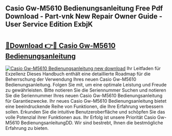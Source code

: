 ## Casio Gw-M5610 Bedienungsanleitung Free Pdf Download - Part-vnk New Repair Owner Guide - User Service Edition ExbjK

# <h2><a href="http://df3mi3.blite.top/?on=Casio+Gw-M5610+Bedienungsanleitung">🔗Download 👉🔴 Casio Gw-M5610 Bedienungsanleitung</a></h2>

[![Casio Gw-M5610 Bedienungsanleitung new download](https://i.imgur.com/lujVjoI.png)](http://df3mi3.blite.top/?on=Casio+Gw-M5610+Bedienungsanleitung)
Ihr Leitfaden für Exzellenz Dieses Handbuch enthält eine detaillierte Roadmap für die Beherrschung der Verwendung Ihres neuen Casio Gw-M5610 Bedienungsanleitung. Folgen Sie mit, um eine optimale Leistung und Freude zu gewährleisten. Bitte notieren Sie die Seriennummer Suchen und notieren Sie die Seriennummer Ihres neuen Casio Gw-M5610 Bedienungsanleitung für Garantiezwecke. Ihr neues Casio Gw-M5610 Bedienungsanleitung bietet eine beeindruckende Reihe von Funktionen, die Ihre Erfahrung verbessern sollen. Erkunden Sie die intuitive Benutzeroberfläche und schöpfen Sie das volle Potenzial ihrer Funktionen aus. Ihr Erfolg ist unsere Priorität Casio Gw-M5610 BedienungsanleitungDD. Wir sind bestrebt, Ihnen die bestmögliche Erfahrung zu bieten.
